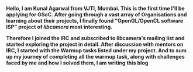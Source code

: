 **Hello, I am Kunal Agarwal from VJTI, Mumbai. This is the first time I'll be applying for GSoC. After going through a vast array of Organisations and learning about their projects, I finally found "OpenGL/OpenCL software ISP" project of *libcamera* most interesting.**

**Therefore I joined the IRC and subscribed to libcamera's mailing list and started exploring the project in detail. After discussion with mentors on IRC, I started with the Warmup tasks listed under my project. And to sum up my journey of completing all the warmup task, along with challenges faced by me and how I solved them, I am writing this blog**

